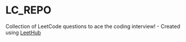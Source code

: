 # LC_REPO
Collection of LeetCode questions to ace the coding interview! - Created using [LeetHub](https://github.com/QasimWani/LeetHub)
